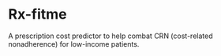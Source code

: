 # Rx-fitme
A prescription cost predictor to help combat CRN (cost-related nonadherence) for low-income patients.
